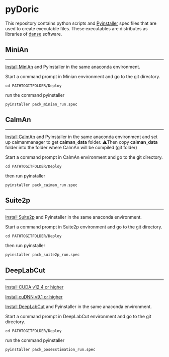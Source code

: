# pyDoric
This repository contains python scripts and [Pyinstaller](https://pyinstaller.org/en/stable/) spec files that are used to create executable files. These executables are distributes as libraries of [danse](https://neuro.doriclenses.com/collections/software/products/danse) software.

## MiniAn
---

[Install MiniAn](https://minian.readthedocs.io/en/stable/start_guide/install.html) and Pyinstaller in the same anaconda environment.

Start a command prompt in Minian environment and go to the git directory.

```
cd PATHTOGITFOLDER/Deploy
```

run the command pyinstaller

```
pyinstaller pack_minian_run.spec
```

## CaImAn
---

[Install CaImAn](https://caiman.readthedocs.io/en/latest/Installation.html) and Pyinstaller in the same anaconda environment and set up caimanmanager to get **caiman_data** folder. ⚠️Then copy **caiman_data** folder into the folder where CaImAn will be compiled (git folder)

Start a command prompt in CaImAn environment and go to the git directory.

```
cd PATHTOGITFOLDER/Deploy
```

then run pyinstaller

```
pyinstaller pack_caiman_run.spec
```

## Suite2p
---

[Install Suite2p](https://suite2p.readthedocs.io/en/latest/installation.html) and Pyinstaller in the same anaconda environment.

Start a command prompt in Suite2p environment and go to the git directory.

```
cd PATHTOGITFOLDER/Deploy
```

then run pyinstaller

```
pyinstaller pack_suite2p_run.spec
```

## DeepLabCut
---

[Install CUDA v12.4 or higher](https://developer.nvidia.com/cuda-downloads?target_os=Windows&target_arch=x86_64&target_version=10&target_type=exe_network)

[Install cuDNN v9.1 or higher](https://developer.nvidia.com/cudnn-downloads?target_os=Windows&target_arch=x86_64&target_version=10&target_type=exe_local)

[Install DeepLabCut](https://deeplabcut.github.io/DeepLabCut/docs/beginner-guides/beginners-guide.html) and Pyinstaller in the same anaconda environment.

Start a command prompt in DeepLabCut environment and go to the git directory.

```
cd PATHTOGITFOLDER/Deploy
```

run the command pyinstaller

```
pyinstaller pack_poseEstimation_run.spec
```